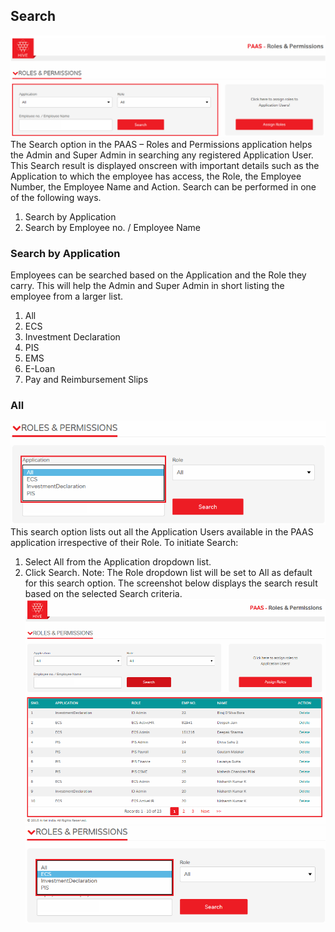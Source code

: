 ## Search
![Rp 11](/uploads/rp-11.png "Rp 11")
The Search option in the PAAS – Roles and Permissions application helps the Admin and Super Admin in searching any registered Application User. This Search result is displayed onscreen with important details such as the Application to which the employee has access, the Role, the Employee Number, the Employee Name and Action. Search can be performed in one of the following ways.
1.	Search by Application
2.	Search by Employee no. / Employee Name

### Search by Application
Employees can be searched based on the Application and the Role they carry. This will help the Admin and Super Admin in short listing the employee from a larger list.
1.	All
2.	ECS
3.	Investment Declaration
4.	PIS
5.	EMS
6.	E-Loan
7.	Pay and Reimbursement Slips


### All

![Rp 12](/uploads/rp-12.png "Rp 12")
This search option lists out all the Application Users available in the PAAS application irrespective of their Role.
To initiate Search:
1.	Select All from the Application dropdown list.
2.	Click Search.
Note: The Role dropdown list will be set to All as default for this search option.
The screenshot below displays the search result based on the selected Search criteria.
![Rp 13](/uploads/rp-13.png "Rp 13")
![Rp 14](/uploads/rp-14.png "Rp 14")
